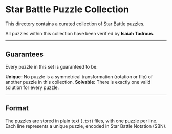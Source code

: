 # Star Battle Puzzle Collection

This directory contains a curated collection of Star Battle puzzles.

All puzzles within this collection have been verified by **Isaiah Tadrous**.

---

## Guarantees

Every puzzle in this set is guaranteed to be:

**Unique:** No puzzle is a symmetrical transformation (rotation or flip) of another puzzle in this collection.
**Solvable:** There is exactly one valid solution for every puzzle.

---

## Format

The puzzles are stored in plain text (`.txt`) files, with one puzzle per line. Each line represents a unique puzzle, encoded in Star Battle Notation (SBN).